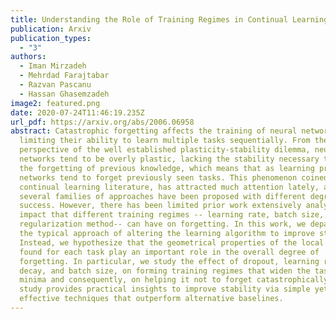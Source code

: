 ```yaml
---
title: Understanding the Role of Training Regimes in Continual Learning
publication: Arxiv
publication_types:
  - "3"
authors:
  - Iman Mirzadeh
  - Mehrdad Farajtabar
  - Razvan Pascanu
  - Hassan Ghasemzadeh
image2: featured.png
date: 2020-07-24T11:46:19.235Z
url_pdf: https://arxiv.org/abs/2006.06958
abstract: Catastrophic forgetting affects the training of neural networks,
  limiting their ability to learn multiple tasks sequentially. From the
  perspective of the well established plasticity-stability dilemma, neural
  networks tend to be overly plastic, lacking the stability necessary to prevent
  the forgetting of previous knowledge, which means that as learning progresses,
  networks tend to forget previously seen tasks. This phenomenon coined in the
  continual learning literature, has attracted much attention lately, and
  several families of approaches have been proposed with different degrees of
  success. However, there has been limited prior work extensively analyzing the
  impact that different training regimes -- learning rate, batch size,
  regularization method-- can have on forgetting. In this work, we depart from
  the typical approach of altering the learning algorithm to improve stability.
  Instead, we hypothesize that the geometrical properties of the local minima
  found for each task play an important role in the overall degree of
  forgetting. In particular, we study the effect of dropout, learning rate
  decay, and batch size, on forming training regimes that widen the tasks' local
  minima and consequently, on helping it not to forget catastrophically. Our
  study provides practical insights to improve stability via simple yet
  effective techniques that outperform alternative baselines.
---
```

